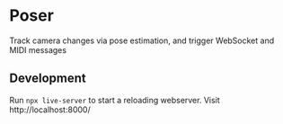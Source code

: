 # Poser

Track camera changes via pose estimation, and trigger WebSocket and MIDI messages

## Development

Run `npx live-server` to start a reloading webserver.
Visit http://localhost:8000/
